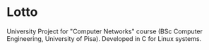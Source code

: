 # Lotto
University Project for "Computer Networks" course (BSc Computer Engineering, University of Pisa). Developed in C for Linux systems.
